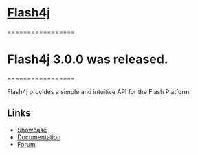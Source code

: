 # [Flash4j](http://www.emitrom.com/flex4j) 

=================
# Flash4j 3.0.0 was released.
=================

Flash4j provides a simple and intuitive API for the Flash Platform.


## Links

* [Showcase](http://flex4j.appspot.com)
* [Documentation](http://docs.emitrom.com)
* [Forum](https://emitrom.com/forum)
